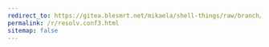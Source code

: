 ```yaml
---
redirect_to: https://gitea.blesmrt.net/mikaela/shell-things/raw/branch/master/etc/systemd-resolv.conf-restore.bash
permalink: /r/resolv.conf3.html
sitemap: false
---
```

